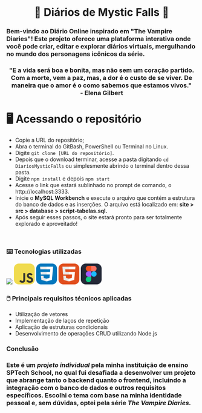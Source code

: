
<h1 align=center>📖 Diários de Mystic Falls 📖</h1>

### Bem-vindo ao Diário Online inspirado em "The Vampire Diaries"! Este projeto oferece uma plataforma interativa onde você pode criar, editar e explorar diários virtuais, mergulhando no mundo dos personagens icônicos da série.

<h3 align=center>  "E a vida será boa e bonita, mas não sem um coração partido. Com a morte, vem a paz, mas, a dor é o custo de se viver. De maneira que o amor é o como sabemos que estamos vivos." <br>
- Elena Gilbert </h3>


# 🖥️ Acessando o repositório

- Copie a URL do repositório;
- Abra o terminal do GitBash, PowerShell ou Terminal no Linux.
- Digite `git clone [URL do repositório]`.
- Depois que o download terminar, acesse a pasta digitando `cd DiariosMysticFalls` ou simplesmente abrindo o terminal dentro dessa pasta.
- Digite ``` npm install ``` e depois ``` npm start ```
- Acesse o link que estará sublinhado no prompt de comando, o http://localhost:3333.
- Inicie o **MySQL Workbench** e execute o arquivo que contém a estrutura do banco de dados e as inserções. O arquivo está localizado em:  **site > src > database > script-tabelas.sql.**
- Após seguir esses passos, o site estará pronto para ser totalmente explorado e aproveitado!

<br>

### ⌨️ Tecnologias utilizadas

<div display=flex>
  <img src="https://teamextension.com.br/dist/img/skills/nodejs_og.webp" width=80px>
  <img src="https://raw.githubusercontent.com/tandpfun/skill-icons/d1c752b99bb25a0e5aa363bae1db2809173ee966/icons/JavaScript.svg" width=55px>
  <img src="https://raw.githubusercontent.com/tandpfun/skill-icons/d1c752b99bb25a0e5aa363bae1db2809173ee966/icons/CSS.svg" width=55px>
  <img src="https://raw.githubusercontent.com/tandpfun/skill-icons/d1c752b99bb25a0e5aa363bae1db2809173ee966/icons/HTML.svg" width=55px>
  <img src="https://raw.githubusercontent.com/tandpfun/skill-icons/d1c752b99bb25a0e5aa363bae1db2809173ee966/icons/Figma-Dark.svg" width=55px>
</div>


### 🖱️ Principais requisitos técnicos aplicadas

-  Utilização de vetores
-  Implementação de laços de repetição
-  Aplicação de estruturas condicionais
-  Desenvolvimento de operações CRUD utilizando Node.js

### Conclusão

### Este é um *projeto individual* pela minha instituição de ensino SPTech School, no qual fui desafiada a desenvolver um projeto que abrange tanto o backend quanto o frontend, incluindo a integração com o banco de dados e outros requisitos específicos. Escolhi o tema com base na minha identidade pessoal e, sem dúvidas, optei pela série *The Vampire Diaries.*

